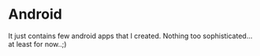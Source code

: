 # Android
It just contains few android apps that I created. Nothing too sophisticated... at least for now..;)
